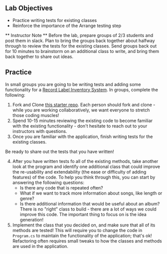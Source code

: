 ## Lab Objectives
* Practice writing tests for existing classes
* Reinforce the importance of the Arrange testing step

** Instructor Note **  Before the lab, prepare groups of 2/3 students and post them in slack.  Plan to bring the groups back together about halfway through to review the tests for the existing classes.  Send groups back out for 10 minutes to brainstorm on an additional class to write, and bring them back together to share out ideas.

## Practice

In small groups you are going to be writing tests and adding some functionality for a [Record Label Inventory System](https://github.com/turingschool-examples/RecordLabel).  In groups, complete the following:

1. Fork and Clone [this starter repo](https://github.com/turingschool-examples/RecordLabel).  Each person should fork and clone - while you are working collaboratively, we want everyone to stretch those coding muscles!
2. Spend 10-15 minutes reviewing the existing code to become familiar with the existing functionality - don't hesitate to reach out to your instructors with questions.
3. Once you are familiar with the application, finish writing tests for the existing classes.

Be ready to share out the tests that you have written!

4. After you have written tests fo all of the existing methods, take another look at the program and identify one additional class that could improve the re-usability and extendability (the ease or difficulty of adding features) of the code. To help you think through this, you can start by answering the following questions:
    * Is there any code that is repeated often?
    * What if we want to track more information about songs, like length or genre?
    * Is there additional information that would be useful about an album?
There is no "right" class to build - there are a lot of ways we could improve this code.  The important thing to focus on is the idea generation!
5. Implement the class that you decided on, and make sure that all of its methods are tested!  This will require you to change the code in `Program.cs` to maintain the functionality of the application; that's ok!  Refactoring often requires small tweaks to how the classes and methods are used in the application.




